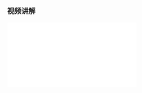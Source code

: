 ### 视频讲解

<iframe src="//player.bilibili.com/player.html?aid=994824186&bvid=BV1Us4y1m7ky&cid=1089522631&page=1" scrolling="no" border="0" frameborder="no" framespacing="0" allowfullscreen="true"></iframe>
